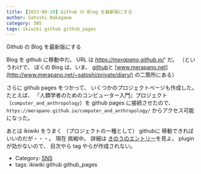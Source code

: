 ```yaml
---
title: [2023-08-20] Github の Blog を最新版にする
author: Satoshi Nakagawa
category: SNS
tags: ikiwiki github github_pages
---
```


Github の Blog を最新版にする

 Blog を github に移動中だ。
URL は _https://merapano.github.io/_' だ。
（というわけで、 ぼくの Blog は、いま、
[github](https://merapano.github.io)と
[www.merapano.net](http://www.merapano.net/~satoshi/private/diary/) の二箇所にある）

 さらに github pages をつかって、
いくつかのプロジェクトページも作成した。
たとえば、
『人類学者のためのコンピューター入門』プロジェクト
（`computer_and_anthropology`）を
github pages に接続させたので、
`https://merapano.github.io/computer_and_anthropology/`
からアクセス可能になった。

 あとは ikiwiki をうまく
（プロジェクトの一種として） githubに 移動できればいいのだが・・・。
現在 挑戦中。
詳細は 
[きのうのエントリー](http://www.merapano.net/~satoshi/private/diary/2023-08-19-1.html)を見よ。
plugin が効かないので、
目次やら tag やらが作成されない。

- Category: [SNS](https://merapano.github.io/categories.html#SNS)
- tags: ikiwiki github github_pages
